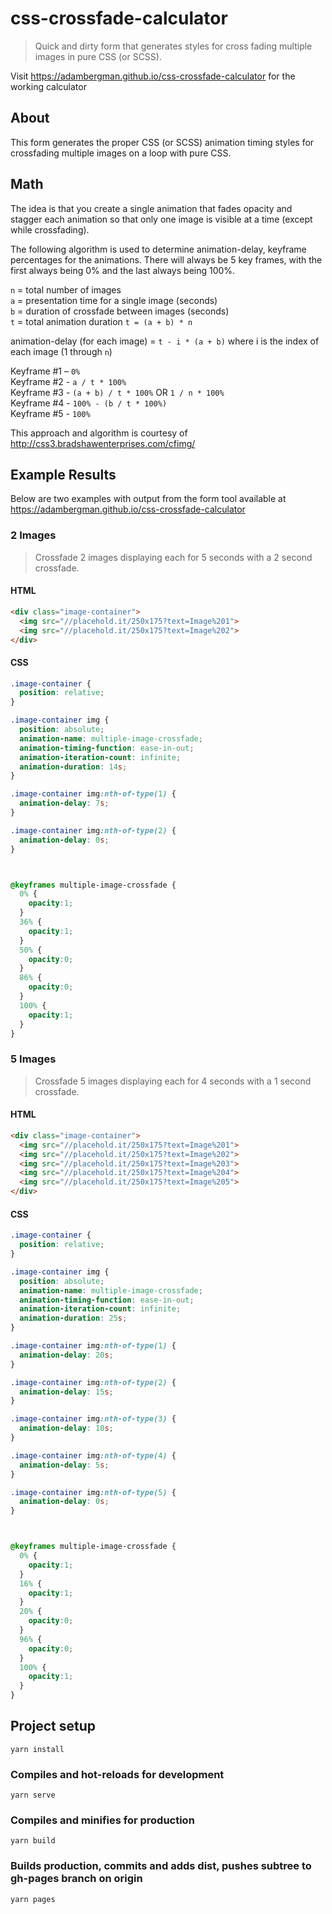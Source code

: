 # css-crossfade-calculator
> Quick and dirty form that generates styles for cross fading multiple images in pure CSS (or SCSS).

Visit https://adambergman.github.io/css-crossfade-calculator for the working calculator

## About

This form generates the proper CSS (or SCSS) animation timing styles for
crossfading multiple images on a loop with pure CSS. 

## Math
The idea is that you create a single animation that fades opacity and stagger each animation
so that only one image is visible at a time (except while crossfading).

The following algorithm is used to determine animation-delay, keyframe percentages for the animations. There will always be 5 key frames, with the first always being 0% and the last always being 100%.

`n` = total number of images  
`a` = presentation time for a single image (seconds)  
`b` = duration of crossfade between images (seconds)  
`t` = total animation duration `t = (a + b) * n`  

animation-delay (for each image) = `t - i * (a + b)` where i is the index of each image (1 through `n`)

Keyframe #1 – `0%`  
Keyframe #2 - `a / t * 100%`  
Keyframe #3 - `(a + b) / t * 100%` OR `1 / n * 100%`  
Keyframe #4 - `100% - (b / t * 100%)`  
Keyframe #5 - `100%`  

This approach and algorithm is courtesy of http://css3.bradshawenterprises.com/cfimg/

## Example Results

Below are two examples with output from the form tool available at https://adambergman.github.io/css-crossfade-calculator

### 2 Images
> Crossfade 2 images displaying each for 5 seconds with a 2 second crossfade.

#### HTML
```html
<div class="image-container">
  <img src="//placehold.it/250x175?text=Image%201">
  <img src="//placehold.it/250x175?text=Image%202">
</div>
```

#### CSS
```css
.image-container {
  position: relative;
}

.image-container img {
  position: absolute;
  animation-name: multiple-image-crossfade;
  animation-timing-function: ease-in-out;
  animation-iteration-count: infinite;
  animation-duration: 14s;
}

.image-container img:nth-of-type(1) {
  animation-delay: 7s;
}

.image-container img:nth-of-type(2) {
  animation-delay: 0s;
}



@keyframes multiple-image-crossfade {
  0% {
    opacity:1;
  }
  36% {
    opacity:1;
  }
  50% {
    opacity:0;
  }
  86% {
    opacity:0;
  }
  100% {
    opacity:1;
  }
}
```

### 5 Images
> Crossfade 5 images displaying each for 4 seconds with a 1 second crossfade.

#### HTML
```html
<div class="image-container">
  <img src="//placehold.it/250x175?text=Image%201">
  <img src="//placehold.it/250x175?text=Image%202">
  <img src="//placehold.it/250x175?text=Image%203">
  <img src="//placehold.it/250x175?text=Image%204">
  <img src="//placehold.it/250x175?text=Image%205">
</div>
```

#### CSS
```css
.image-container {
  position: relative;
}

.image-container img {
  position: absolute;
  animation-name: multiple-image-crossfade;
  animation-timing-function: ease-in-out;
  animation-iteration-count: infinite;
  animation-duration: 25s;
}

.image-container img:nth-of-type(1) {
  animation-delay: 20s;
}

.image-container img:nth-of-type(2) {
  animation-delay: 15s;
}

.image-container img:nth-of-type(3) {
  animation-delay: 10s;
}

.image-container img:nth-of-type(4) {
  animation-delay: 5s;
}

.image-container img:nth-of-type(5) {
  animation-delay: 0s;
}



@keyframes multiple-image-crossfade {
  0% {
    opacity:1;
  }
  16% {
    opacity:1;
  }
  20% {
    opacity:0;
  }
  96% {
    opacity:0;
  }
  100% {
    opacity:1;
  }
}
```

## Project setup
```
yarn install
```

### Compiles and hot-reloads for development
```
yarn serve
```

### Compiles and minifies for production
```
yarn build
```

### Builds production, commits and adds dist, pushes subtree to gh-pages branch on origin
```
yarn pages
```
